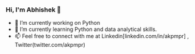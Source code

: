 ### Hi, I'm Abhishek 👋

- 🔭 I’m currently working on Python
- 🌱 I’m currently learning Python and data analytical skills.
- 📫 Feel free to connect with me at Linkedin[linkedin.com/in/akpmpr] , Twitter(twitter.com/akpmpr)

